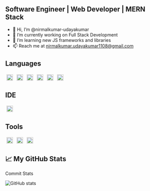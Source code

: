 ## Software Engineer | Web Developer | MERN Stack

- 👋 Hi, I’m @nirmalkumar-udayakumar
- 🔭 I’m currently working on Full Stack Development
- 🌱 I’m learning new JS frameworks and libraries
- 📫 Reach me at nirmalkumar.udayakumar1108@gmail.com

## Languages
<p>
<img src="https://camo.githubusercontent.com/ae3224d9bd8a5175a76455beaa86c861c48d6fa71e7ec2c5c6b98410750516cc/68747470733a2f2f696d672e736869656c64732e696f2f62616467652f2d52656163742d3631444146423f7374796c653d666c6174266c6f676f3d7265616374266c6f676f436f6c6f723d336333633363" alt="React" height="20" style="vertical-align:top; margin:4px">
<img src="https://camo.githubusercontent.com/5e10f827b57b07f6e4713b45d56e7517a1bbed4c1d08ac52d0435b2583075f97/68747470733a2f2f696d672e736869656c64732e696f2f62616467652f2d52656475782d707572706c653f6c6f676f3d7265647578266c6f676f436f6c6f723d7768697465267374796c653d666c6174" alt="Redux" height="20" style="vertical-align:top; margin:4px">
  <img src="https://camo.githubusercontent.com/0d490e53396b1e9182bba9ad521b88fc07eb14734ec0f03400c5b26260298ab2/68747470733a2f2f696d672e736869656c64732e696f2f62616467652f2d4e6f64652d6461726b677265656e3f6c6f676f3d6e6f64652e6a73266c6f676f436f6c6f723d7768697465267374796c653d666c6174" alt="Node" height="20" style="vertical-align:top; margin:4px">
  <img src="https://camo.githubusercontent.com/01eead94b096ced4abce0dd66959895c2b49556495d79863a8ba11d8c8b7384b/68747470733a2f2f696d672e736869656c64732e696f2f62616467652f2d4a6176615363726970742d4637444631453f7374796c653d666c6174266c6f676f3d6a617661736372697074266c6f676f436f6c6f723d336333633363" alt="JavaScript" height="20" style="vertical-align:top; margin:4px">
  <img src="https://camo.githubusercontent.com/a5a1873d9aaaed0d6507e66f65199f40a21710aa883c8fd9580baea81f9f1803/68747470733a2f2f696d672e736869656c64732e696f2f62616467652f2d4353532d626c75653f6c6f676f3d63737333266c6f676f436f6c6f723d7768697465267374796c653d666c6174" alt="CSS" height="20" style="vertical-align:top; margin:4px">
  <img src="https://camo.githubusercontent.com/a234e9fda255dd77dcd50327f04869c3b0eddb0b6cb4fdc69aee35d5a5d9630e/68747470733a2f2f696d672e736869656c64732e696f2f62616467652f2d457870726573732d626c61636b3f6c6f676f3d45787072657373266c6f676f436f6c6f723d7768697465267374796c653d666c6174" alt="Express" height="20" style="vertical-align:top; margin:4px">
</p>

## IDE
<p>
<img src="https://camo.githubusercontent.com/1dd2cc2ff14f18f48fb71fa062b9516a70c7eaed4de30a55e13fabbfbff3fc69/68747470733a2f2f696d672e736869656c64732e696f2f62616467652f2d56697375616c5f53747564696f5f436f64652d3030374143433f7374796c653d666c6174266c6f676f3d76697375616c2d73747564696f2d636f6465266c6f676f436f6c6f723d7768697465" alt="VS Code" height="20" style="vertical-align:top; margin:4px">
</p>

## Tools
<p>
<img src="https://camo.githubusercontent.com/ccc5335b9b1b882f79766e09a0ecfb55548680e1a0306fda560d2aa516795f74/68747470733a2f2f696d672e736869656c64732e696f2f62616467652f2d506f73746d616e2d4646464646463f6c6f676f3d706f73746d616e266c6f676f436f6c6f723d6f72616e6765267374796c653d666c6174" alt="Postman" height="20" style="vertical-align:top; margin:4px">
<img src="https://camo.githubusercontent.com/60d1540d70b22fa3e126dca2a0801b6b334c4b41fb5af9d4d2eb54d6bf0c07c1/68747470733a2f2f696d672e736869656c64732e696f2f62616467652f2d4769742d77686974653f6c6f676f3d676974266c6f676f436f6c6f723d726564267374796c653d666c6174" alt="GIT" height="20" style="vertical-align:top; margin:4px">
<img src="https://camo.githubusercontent.com/40f6d968e797c33265b4cb010870c91b4b6a4ffbb3eba8e5375b9d09bddf0eb8/68747470733a2f2f696d672e736869656c64732e696f2f62616467652f2d4a6972612d77686974653f6c6f676f3d6a697261266c6f676f436f6c6f723d626c7565267374796c653d666c6174" alt="JIRA" height="20" style="vertical-align:top; margin:4px">
</p>

## 📈 My GitHub Stats

Commit Stats 

![GitHub stats](https://github-readme-stats.vercel.app/api?username=nirmalkumar-udayakumar&show_icons=true&theme=tokyonight) 

<!-- Language Usage Stats
![Top Langs](https://github-readme-stats.vercel.app/api/top-langs/?username=nirmalkumar-udayakumar&theme=tokyonight) -->
